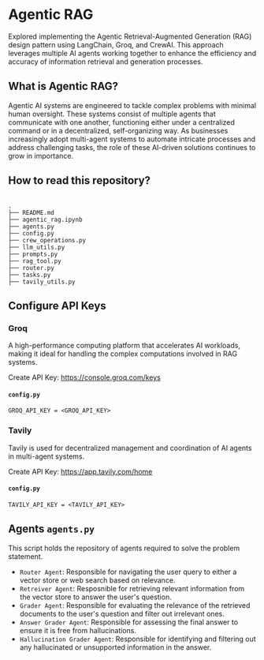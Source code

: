 # Agentic RAG

Explored implementing the Agentic Retrieval-Augmented Generation (RAG) design pattern using LangChain, Groq, and CrewAI. This approach leverages multiple AI agents working together to enhance the efficiency and accuracy of information retrieval and generation processes.

## What is Agentic RAG?

Agentic AI systems are engineered to tackle complex problems with minimal human oversight. These systems consist of multiple agents that communicate with one another, functioning either under a centralized command or in a decentralized, self-organizing way. As businesses increasingly adopt multi-agent systems to automate intricate processes and address challenging tasks, the role of these AI-driven solutions continues to grow in importance.

## How to read this repository?

```

.
├── README.md
├── agentic_rag.ipynb
├── agents.py
├── config.py
├── crew_operations.py
├── llm_utils.py
├── prompts.py
├── rag_tool.py
├── router.py
├── tasks.py
├── tavily_utils.py

```

## Configure API Keys

### Groq

A high-performance computing platform that accelerates AI workloads, making it ideal for handling the complex computations involved in RAG systems.

Create API Key: https://console.groq.com/keys

#### `config.py`

```
GROQ_API_KEY = <GROQ_API_KEY>
```

### Tavily

Tavily is used for decentralized management and coordination of AI agents in multi-agent systems.

Create API Key: https://app.tavily.com/home

#### `config.py`

```
TAVILY_API_KEY = <TAVILY_API_KEY>
```

## Agents `agents.py`

This script holds the repository of agents required to solve the problem statement.

- `Router Agent`: Responsible for navigating the user query to either a vector store or web search based on relevance.
- `Retreiver Agent`: Resposnible for retrieving relevant information from the vector store to answer the user's question.
- `Grader Agent`: Responsible for evaluating the relevance of the retrieved documents to the user's question and filter out irrelevant ones.
- `Answer Grader Agent`: Responsible for assessing the final answer to ensure it is free from hallucinations.
- `Hallucination Grader Agent`: Responsible for identifying and filtering out any hallucinated or unsupported information in the answer.



